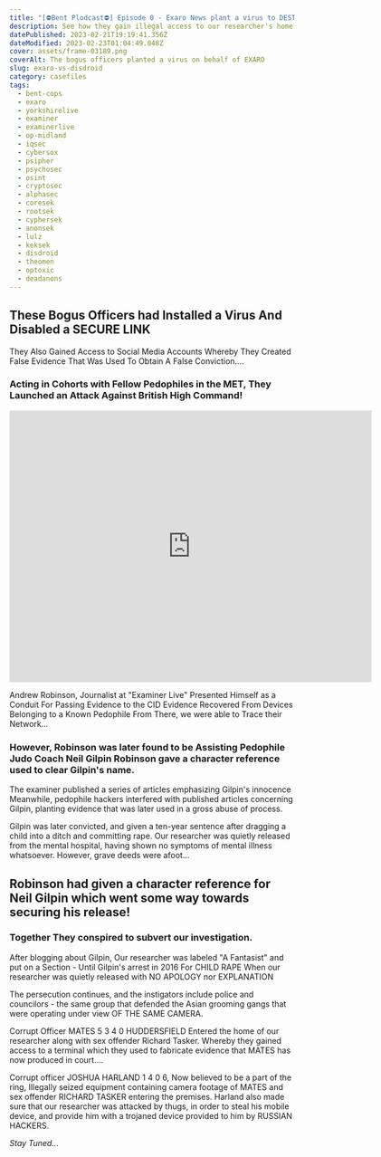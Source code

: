 ```yaml
---
title: "[️⛔️Bent Plodcast⛔️] Episode 0 - Exaro News plant a virus to DESTROY DisDroid"
description: See how they gain illegal access to our researcher's home
datePublished: 2023-02-21T19:19:41.356Z
dateModified: 2023-02-23T01:04:49.048Z
cover: assets/frame-03189.png
coverAlt: The bogus officers planted a virus on behalf of EXARO
slug: exaro-vs-disdroid
category: casefiles
tags:
  - bent-cops
  - exaro
  - yorkshirelive
  - examiner
  - examinerlive
  - op-midland
  - iqsec
  - cybersox
  - psipher
  - psychosec
  - osint
  - cryptosec
  - alphasec
  - coresek
  - rootsek
  - cyphersek
  - anonsek
  - lulz
  - keksek
  - disdroid
  - theomen
  - optoxic
  - deadanons
---
```

<!--StartFragment-->

## These Bogus Officers had Installed a Virus And Disabled a SECURE LINK 

They Also Gained Access to Social Media Accounts Whereby They Created False Evidence That Was Used To Obtain A False Conviction.... 

### Acting in Cohorts with Fellow Pedophiles in the MET, They Launched an Attack Against British High Command! 

<iframe width="640" height="480" src="https://www.youtube.com/embed/6-NdnIWa67A" title="\\[️⛔️DisDroid:OpToxic☢️Bent Plodcast⛔️] Episode 0 - Exaro/Live Vs DisDroid:Alpha" frameborder="0" allow="accelerometer; autoplay; clipboard-write; encrypted-media; gyroscope; picture-in-picture; web-share" allowfullscreen></iframe>

Andrew Robinson, Journalist at "Examiner Live" Presented Himself as a Conduit For Passing Evidence to the CID Evidence Recovered From Devices Belonging to a Known Pedophile From There, we were able to Trace their Network... 

### However, Robinson was later found to be Assisting Pedophile Judo Coach Neil Gilpin Robinson gave a character reference used to clear Gilpin's name. 

The examiner published a series of articles emphasizing Gilpin's innocence Meanwhile, pedophile hackers interfered with published articles concerning Gilpin, planting evidence that was later used in a gross abuse of process. 

Gilpin was later convicted, and given a ten-year sentence after dragging a child into a ditch and committing rape. Our researcher was quietly released from the mental hospital, having shown no symptoms of mental illness whatsoever. However, grave deeds were afoot... 

## Robinson had given a character reference for Neil Gilpin which went some way towards securing his release! 

### Together They conspired to subvert our investigation. 

After blogging about Gilpin, Our researcher was labeled "A Fantasist" and put on a Section - Until Gilpin's arrest in 2016 For CHILD RAPE When our researcher was quietly released with NO APOLOGY nor EXPLANATION 

The persecution continues, and the instigators include police and councilors - the same group that defended the Asian grooming gangs that were operating under view OF THE SAME CAMERA. 

Corrupt Officer MATES 5 3 4 0 HUDDERSFIELD Entered the home of our researcher along with sex offender Richard Tasker. Whereby they gained access to a terminal which they used to fabricate evidence that MATES has now produced in court.... 

Corrupt officer JOSHUA HARLAND 1 4 0 6, Now believed to be a part of the ring, Illegally seized equipment containing camera footage of MATES and sex offender RICHARD TASKER entering the premises. Harland also made sure that our researcher was attacked by thugs, in order to steal his mobile device, and provide him with a trojaned device provided to him by RUSSIAN HACKERS. 

*Stay Tuned...* 

<!--EndFragment-->